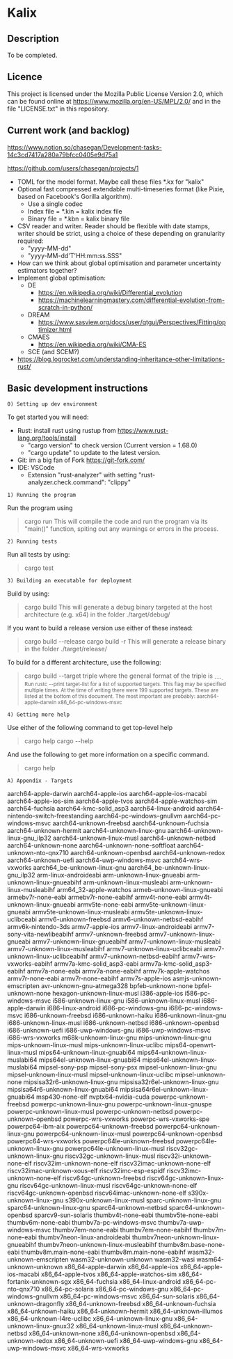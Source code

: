 
# Kalix

## Description

To be completed.


## Licence

This project is licensed under the Mozilla Public License Version 2.0, 
which can be found online at https://www.mozilla.org/en-US/MPL/2.0/ and in the file 
"LICENSE.txt" in this repository.


## Current work (and backlog)

https://www.notion.so/chasegan/Development-tasks-14c3cd7417a280a79bfcc0405e9d75a1 

https://github.com/users/chasegan/projects/1

- TOML for the model format. Maybe call these files *.kx for "kalix"
- Optional fast compressed extendable multi-timeseries format (like Pixie, based on Facebook's Gorilla algorithm).
  - Use a single codec
  - Index file = *.kin = kalix index file
  - Binary file = *.kbn = kalix binary file 
- CSV reader and writer. Reader should be flexible with date stamps, writer should be strict, using a choice of these depending on granularity required:
  - "yyyy-MM-dd"
  - "yyyy-MM-dd'T'HH:mm:ss.SSS" 
- How can we think about global optimisation and parameter uncertainty estimators together?
- Implement global optimisation:
   - DE 
     - https://en.wikipedia.org/wiki/Differential_evolution
     - https://machinelearningmastery.com/differential-evolution-from-scratch-in-python/
   - DREAM
     - https://www.sasview.org/docs/user/qtgui/Perspectives/Fitting/optimizer.html
   - CMAES 
     - https://en.wikipedia.org/wiki/CMA-ES
  - SCE (and SCEM?)
- https://blog.logrocket.com/understanding-inheritance-other-limitations-rust/


## Basic development instructions

~~~~~~~~~~~~~~~~~~~~~~~~~~~~~
0) Setting up dev environment
~~~~~~~~~~~~~~~~~~~~~~~~~~~~~

To get started you will need:
  - Rust: install rust using rustup from https://www.rust-lang.org/tools/install
    - "cargo version" to check version (Current version = 1.68.0)
    - "cargo update" to update to the latest version.
  - Git: im a big fan of Fork https://git-fork.com/
  - IDE: VSCode 
    - Extension "rust-analyzer" with setting "rust-analyzer.check.command": "clippy"

~~~~~~~~~~~~~~~~~~~~~~
1) Running the program
~~~~~~~~~~~~~~~~~~~~~~

Run the program using 
> cargo run
This will compile the code and run the program via its "main()" function, spiting out any warnings or errors in the process.

~~~~~~~~~~~~~~~~
2) Running tests
~~~~~~~~~~~~~~~~

Run all tests by using:
> cargo test

~~~~~~~~~~~~~~~~~~~~~~~~~~~~~~~~~~~~~~~~
3) Building an executable for deployment
~~~~~~~~~~~~~~~~~~~~~~~~~~~~~~~~~~~~~~~~

Build by using:
> cargo build
This will generate a debug binary targeted at the host architecture (e.g. x64) in the folder ./target/debug/ 

If you want to build a release version use either of these instead:
> cargo build --release
> cargo build -r
This will generate a release binary in the folder ./target/release/

To build for a different architecture, use the following:
> cargo build --target triple 
where the general format of the triple is <arch><sub>-<vendor>-<sys>-<abi>. Run rustc --print target-list for a list of supported targets. This flag may be specified multiple times. At the time of writing there were 199 supported targets. These are listed at the bottom of this document. The most important are probably:
   aarch64-apple-darwin
   x86_64-pc-windows-msvc

~~~~~~~~~~~~~~~~~~~~
4) Getting more help
~~~~~~~~~~~~~~~~~~~~

Use either of the following command to get top-level help
> cargo help
> cargo --help

And use the following to get more information on a specific command.
> cargo help <command>

~~~~~~~~~~~~~~~~~~~~~
A) Appendix - Targets
~~~~~~~~~~~~~~~~~~~~~

aarch64-apple-darwin
aarch64-apple-ios
aarch64-apple-ios-macabi
aarch64-apple-ios-sim
aarch64-apple-tvos
aarch64-apple-watchos-sim
aarch64-fuchsia
aarch64-kmc-solid_asp3
aarch64-linux-android
aarch64-nintendo-switch-freestanding
aarch64-pc-windows-gnullvm
aarch64-pc-windows-msvc
aarch64-unknown-freebsd
aarch64-unknown-fuchsia
aarch64-unknown-hermit
aarch64-unknown-linux-gnu
aarch64-unknown-linux-gnu_ilp32
aarch64-unknown-linux-musl
aarch64-unknown-netbsd
aarch64-unknown-none
aarch64-unknown-none-softfloat
aarch64-unknown-nto-qnx710
aarch64-unknown-openbsd
aarch64-unknown-redox
aarch64-unknown-uefi
aarch64-uwp-windows-msvc
aarch64-wrs-vxworks
aarch64_be-unknown-linux-gnu
aarch64_be-unknown-linux-gnu_ilp32
arm-linux-androideabi
arm-unknown-linux-gnueabi
arm-unknown-linux-gnueabihf
arm-unknown-linux-musleabi
arm-unknown-linux-musleabihf
arm64_32-apple-watchos
armeb-unknown-linux-gnueabi
armebv7r-none-eabi
armebv7r-none-eabihf
armv4t-none-eabi
armv4t-unknown-linux-gnueabi
armv5te-none-eabi
armv5te-unknown-linux-gnueabi
armv5te-unknown-linux-musleabi
armv5te-unknown-linux-uclibceabi
armv6-unknown-freebsd
armv6-unknown-netbsd-eabihf
armv6k-nintendo-3ds
armv7-apple-ios
armv7-linux-androideabi
armv7-sony-vita-newlibeabihf
armv7-unknown-freebsd
armv7-unknown-linux-gnueabi
armv7-unknown-linux-gnueabihf
armv7-unknown-linux-musleabi
armv7-unknown-linux-musleabihf
armv7-unknown-linux-uclibceabi
armv7-unknown-linux-uclibceabihf
armv7-unknown-netbsd-eabihf
armv7-wrs-vxworks-eabihf
armv7a-kmc-solid_asp3-eabi
armv7a-kmc-solid_asp3-eabihf
armv7a-none-eabi
armv7a-none-eabihf
armv7k-apple-watchos
armv7r-none-eabi
armv7r-none-eabihf
armv7s-apple-ios
asmjs-unknown-emscripten
avr-unknown-gnu-atmega328
bpfeb-unknown-none
bpfel-unknown-none
hexagon-unknown-linux-musl
i386-apple-ios
i586-pc-windows-msvc
i586-unknown-linux-gnu
i586-unknown-linux-musl
i686-apple-darwin
i686-linux-android
i686-pc-windows-gnu
i686-pc-windows-msvc
i686-unknown-freebsd
i686-unknown-haiku
i686-unknown-linux-gnu
i686-unknown-linux-musl
i686-unknown-netbsd
i686-unknown-openbsd
i686-unknown-uefi
i686-uwp-windows-gnu
i686-uwp-windows-msvc
i686-wrs-vxworks
m68k-unknown-linux-gnu
mips-unknown-linux-gnu
mips-unknown-linux-musl
mips-unknown-linux-uclibc
mips64-openwrt-linux-musl
mips64-unknown-linux-gnuabi64
mips64-unknown-linux-muslabi64
mips64el-unknown-linux-gnuabi64
mips64el-unknown-linux-muslabi64
mipsel-sony-psp
mipsel-sony-psx
mipsel-unknown-linux-gnu
mipsel-unknown-linux-musl
mipsel-unknown-linux-uclibc
mipsel-unknown-none
mipsisa32r6-unknown-linux-gnu
mipsisa32r6el-unknown-linux-gnu
mipsisa64r6-unknown-linux-gnuabi64
mipsisa64r6el-unknown-linux-gnuabi64
msp430-none-elf
nvptx64-nvidia-cuda
powerpc-unknown-freebsd
powerpc-unknown-linux-gnu
powerpc-unknown-linux-gnuspe
powerpc-unknown-linux-musl
powerpc-unknown-netbsd
powerpc-unknown-openbsd
powerpc-wrs-vxworks
powerpc-wrs-vxworks-spe
powerpc64-ibm-aix
powerpc64-unknown-freebsd
powerpc64-unknown-linux-gnu
powerpc64-unknown-linux-musl
powerpc64-unknown-openbsd
powerpc64-wrs-vxworks
powerpc64le-unknown-freebsd
powerpc64le-unknown-linux-gnu
powerpc64le-unknown-linux-musl
riscv32gc-unknown-linux-gnu
riscv32gc-unknown-linux-musl
riscv32i-unknown-none-elf
riscv32im-unknown-none-elf
riscv32imac-unknown-none-elf
riscv32imac-unknown-xous-elf
riscv32imc-esp-espidf
riscv32imc-unknown-none-elf
riscv64gc-unknown-freebsd
riscv64gc-unknown-linux-gnu
riscv64gc-unknown-linux-musl
riscv64gc-unknown-none-elf
riscv64gc-unknown-openbsd
riscv64imac-unknown-none-elf
s390x-unknown-linux-gnu
s390x-unknown-linux-musl
sparc-unknown-linux-gnu
sparc64-unknown-linux-gnu
sparc64-unknown-netbsd
sparc64-unknown-openbsd
sparcv9-sun-solaris
thumbv4t-none-eabi
thumbv5te-none-eabi
thumbv6m-none-eabi
thumbv7a-pc-windows-msvc
thumbv7a-uwp-windows-msvc
thumbv7em-none-eabi
thumbv7em-none-eabihf
thumbv7m-none-eabi
thumbv7neon-linux-androideabi
thumbv7neon-unknown-linux-gnueabihf
thumbv7neon-unknown-linux-musleabihf
thumbv8m.base-none-eabi
thumbv8m.main-none-eabi
thumbv8m.main-none-eabihf
wasm32-unknown-emscripten
wasm32-unknown-unknown
wasm32-wasi
wasm64-unknown-unknown
x86_64-apple-darwin
x86_64-apple-ios
x86_64-apple-ios-macabi
x86_64-apple-tvos
x86_64-apple-watchos-sim
x86_64-fortanix-unknown-sgx
x86_64-fuchsia
x86_64-linux-android
x86_64-pc-nto-qnx710
x86_64-pc-solaris
x86_64-pc-windows-gnu
x86_64-pc-windows-gnullvm
x86_64-pc-windows-msvc
x86_64-sun-solaris
x86_64-unknown-dragonfly
x86_64-unknown-freebsd
x86_64-unknown-fuchsia
x86_64-unknown-haiku
x86_64-unknown-hermit
x86_64-unknown-illumos
x86_64-unknown-l4re-uclibc
x86_64-unknown-linux-gnu
x86_64-unknown-linux-gnux32
x86_64-unknown-linux-musl
x86_64-unknown-netbsd
x86_64-unknown-none
x86_64-unknown-openbsd
x86_64-unknown-redox
x86_64-unknown-uefi
x86_64-uwp-windows-gnu
x86_64-uwp-windows-msvc
x86_64-wrs-vxworks

